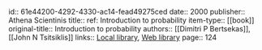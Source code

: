 id:: 61e44200-4292-4330-ac14-fead49275ced
date:: 2000
publisher:: Athena Scientinis
title:: ref: Introduction to probability
item-type:: [[book]]
original-title:: Introduction to probability
authors:: [[Dimitri P Bertsekas]], [[John N Tsitsiklis]]
links:: [Local library](zotero://select/library/items/EM23HY8I), [Web library](https://www.zotero.org/users/7570551/items/EM23HY8I)
page:: 124
